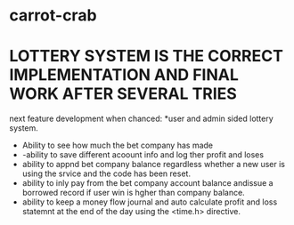 # carrot-crab

<h1>LOTTERY SYSTEM IS THE CORRECT IMPLEMENTATION AND FINAL WORK AFTER SEVERAL TRIES</h1>


next feature development when chanced:
*user and admin sided lottery system.
- Ability to see how much the bet company has made
- -ability to save different acoount info and log ther profit and loses
- ability to appnd bet company balance regardless whether a new user is using the srvice and the code has been reset.
- ability to inly pay from the bet company account balance andissue a borrowed record if user win is hgher than company balance.
- ability to keep a money flow journal and auto calculate profit and loss statemnt at the end of the day using the <time.h> directive. 
